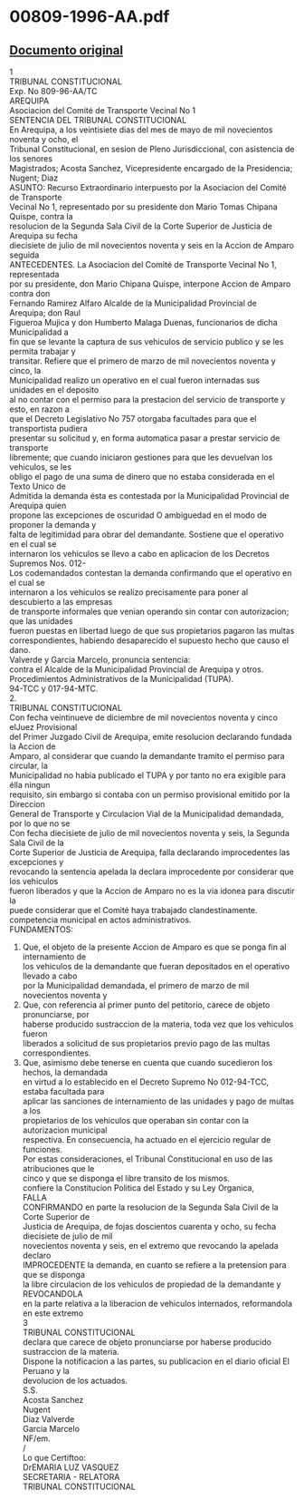 
00809-1996-AA.pdf
=================
  
[Documento original](https://tc.gob.pe/jurisprudencia/1998/00809-1996-AA.pdf)  
---  
1  
TRIBUNAL CONSTITUCIONAL  
Exp. No 809-96-AA/TC  
AREQUIPA  
Asociacion del Comité de Transporte Vecinal No 1  
SENTENCIA DEL TRIBUNAL CONSTITUCIONAL  
En Arequipa, a los veintisiete dias del mes de mayo de mil novecientos noventa y ocho, el  
Tribunal Constitucional, en sesion de Pleno Jurisdiccional, con asistencia de los senores  
Magistrados; Acosta Sanchez, Vicepresidente encargado de la Presidencia; Nugent; Diaz  
ASUNTO: Recurso Extraordinario interpuesto por la Asociacion del Comité de Transporte  
Vecinal No 1, representado por su presidente don Mario Tomas Chipana Quispe, contra la  
resolucion de la Segunda Sala Civil de la Corte Superior de Justicia de Arequipa su fecha  
diecisiete de julio de mil novecientos noventa y seis en la Accion de Amparo seguida  
ANTECEDENTES. La Asociacion del Comité de Transporte Vecinal No 1, representada  
por su presidente, don Mario Chipana Quispe, interpone Accion de Amparo contra don  
Fernando Ramirez Alfaro Alcalde de la Municipalidad Provincial de Arequipa; don Raul  
Figueroa Mujica y don Humberto Malaga Duenas, funcionarios de dicha Municipalidad a  
fin que se levante la captura de sus vehiculos de servicio publico y se les permita trabajar y  
transitar. Refiere que el primero de marzo de mil novecientos noventa y cinco, la  
Municipalidad realizo un operativo en el cual fueron internadas sus unidades en el deposito  
al no contar con el permiso para la prestacion del servicio de transporte y esto, en razon a  
que el Decreto Legislativo No 757 otorgaba facultades para que el transportista pudiera  
presentar su solicitud y, en forma automatica pasar a prestar servicio de transporte  
libremente; que cuando iniciaron gestiones para que les devuelvan los vehiculos, se les  
obligo el pago de una suma de dinero que no estaba considerada en el Texto Unico de  
Admitida la demanda ésta es contestada por la Municipalidad Provincial de Arequipa quien  
propone las excepciones de oscuridad O ambiguedad en el modo de proponer la demanda y  
falta de legitimidad para obrar del demandante. Sostiene que el operativo en el cual se  
internaron los vehiculos se llevo a cabo en aplicacion de los Decretos Supremos Nos. 012-  
Los codemandados contestan la demanda confirmando que el operativo en el cual se  
internaron a los vehiculos se realizo precisamente para poner al descubierto a las empresas  
de transporte informales que venian operando sin contar con autorizacion; que las unidades  
fueron puestas en libertad luego de que sus propietarios pagaron las multas  
correspondientes, habiendo desaparecido el supuesto hecho que causo el dano.  
Valverde y Garcia Marcelo, pronuncia sentencia:  
contra el Alcalde de la Municipalidad Provincial de Arequipa y otros.  
Procedimientos Administrativos de la Municipalidad (TUPA).  
94-TCC y 017-94-MTC.  
2.  
TRIBUNAL CONSTITUCIONAL  
Con fecha veintinueve de diciembre de mil novecientos noventa y cinco elJuez Provisional  
del Primer Juzgado Civil de Arequipa, emite resolucion declarando fundada la Accion de  
Amparo, al considerar que cuando la demandante tramito el permiso para circular, la  
Municipalidad no habia publicado el TUPA y por tanto no era exigible para élla ningun  
requisito, sin embargo si contaba con un permiso provisional emitido por la Direccion  
General de Transporte y Circulacion Vial de la Municipalidad demandada, por lo que no se  
Con fecha diecisiete de julio de mil novecientos noventa y seis, la Segunda Sala Civil de la  
Corte Superior de Justicia de Arequipa, falla declarando improcedentes las excepciones y  
revocando la sentencia apelada la declara improcedente por considerar que los vehiculos  
fueron liberados y que la Accion de Amparo no es la via idonea para discutir la  
puede considerar que el Comité haya trabajado clandestinamente.  
competencia municipal en actos administrativos.  
FUNDAMENTOS:  
1. Que, el objeto de la presente Accion de Amparo es que se ponga fin al internamiento de  
los vehiculos de la demandante que fueran depositados en el operativo llevado a cabo  
por la Municipalidad demandada, el primero de marzo de mil novecientos noventa y  
2. Que, con referencia al primer punto del petitorio, carece de objeto pronunciarse, por  
haberse producido sustraccion de la materia, toda vez que los vehiculos fueron  
liberados a solicitud de sus propietarios previo pago de las multas correspondientes.  
3. Que, asimismo debe tenerse en cuenta que cuando sucedieron los hechos, la demandada  
en virtud a lo establecido en el Decreto Supremo No 012-94-TCC, estaba facultada para  
aplicar las sanciones de internamiento de las unidades y pago de multas a los  
propietarios de los vehiculos que operaban sin contar con la autorizacion municipal  
respectiva. En consecuencia, ha actuado en el ejercicio regular de funciones.  
Por estas consideraciones, el Tribunal Constitucional en uso de las atribuciones que le  
cinco y que se disponga el libre transito de los mismos.  
confiere la Constitucion Politica del Estado y su Ley Organica,  
FALLA  
CONFIRMANDO en parte la resolucion de la Segunda Sala Civil de la Corte Superior de  
Justicia de Arequipa, de fojas doscientos cuarenta y ocho, su fecha diecisiete de julio de mil  
novecientos noventa y seis, en el extremo que revocando la apelada declaro  
IMPROCEDENTE la demanda, en cuanto se refiere a la pretension para que se disponga  
la libre circulacion de los vehiculos de propiedad de la demandante y REVOCANDOLA  
en la parte relativa a la liberacion de vehiculos internados, reformandola en este extremo  
3  
TRIBUNAL CONSTITUCIONAL  
declara que carece de objeto pronunciarse por haberse producido sustraccion de la materia.  
Dispone la notificacion a las partes, su publicacion en el diario oficial El Peruano y la  
devolucion de los actuados.  
S.S.  
Acosta Sanchez  
Nugent  
Diaz Valverde  
Garcia Marcelo  
NF/em.  
/  
Lo que Certiftoo:  
DrEMARIA LUZ VASQUEZ  
SECRETARIA - RELATORA  
TRIBUNAL CONSTITUCIONAL